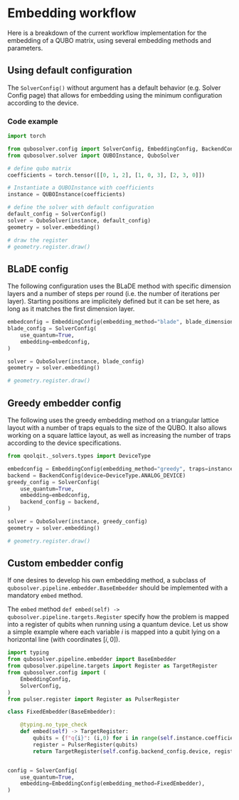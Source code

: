 # Embedding workflow

Here is a breakdown of the current workflow implementation for the embedding of a QUBO matrix, using several embedding methods and parameters.

## Using default configuration

The `SolverConfig()` without argument has a default behavior (e.g. Solver Config page) that allows for embedding using the minimum configuration according to the device.

### Code example
```python exec="on" source="material-block" html="1" session="embedding"
import torch

from qubosolver.config import SolverConfig, EmbeddingConfig, BackendConfig
from qubosolver.solver import QUBOInstance, QuboSolver

# define qubo matrix
coefficients = torch.tensor([[0, 1, 2], [1, 0, 3], [2, 3, 0]])

# Instantiate a QUBOInstance with coefficients
instance = QUBOInstance(coefficients)

# define the solver with default configuration
default_config = SolverConfig()
solver = QuboSolver(instance, default_config)
geometry = solver.embedding()

# draw the register
# geometry.register.draw()
```

## BLaDE config
The following configuration uses the BLaDE method with specific dimension layers and a number of steps per round (i.e. the number of iterations per layer). Starting positions are implicitely defined but it can be set here, as long as it matches the first dimension layer.

```python exec="on" source="material-block" html="1" session="embedding"
embedconfig = EmbeddingConfig(embedding_method="blade", blade_dimensions=[5, 4, 3, 2], blade_steps_per_round=300)
blade_config = SolverConfig(
    use_quantum=True,
    embedding=embedconfig,
)

solver = QuboSolver(instance, blade_config)
geometry = solver.embedding()

# geometry.register.draw()
```

## Greedy embedder config
The following uses the greedy embedding method on a triangular lattice layout with a number of traps equals to the size of the QUBO. It also allows working on a square lattice layout, as well as increasing the number of traps according to the device specifications.

```python exec="on" source="material-block" html="1" session="embedding"
from qoolqit._solvers.types import DeviceType

embedconfig = EmbeddingConfig(embedding_method="greedy", traps=instance.size, layout_greedy_embedder="triangular",)
backend = BackendConfig(device=DeviceType.ANALOG_DEVICE)
greedy_config = SolverConfig(
    use_quantum=True,
    embedding=embedconfig,
    backend_config = backend,
)

solver = QuboSolver(instance, greedy_config)
geometry = solver.embedding()

# geometry.register.draw()
```

## Custom embedder config
If one desires to develop his own embedding method, a subclass of `qubosolver.pipeline.embedder.BaseEmbedder` should be implemented with a mandatory `embed` method.

The `embed` method `def embed(self) -> qubosolver.pipeline.targets.Register` specify how the problem is mapped into a register of qubits when running using a quantum device. Let us show a simple example where each variable $i$ is mapped into a qubit lying on a horizontal line (with coordinates $[i, 0]$).

```python exec="on" source="material-block" html="1" session="embedding"
import typing
from qubosolver.pipeline.embedder import BaseEmbedder
from qubosolver.pipeline.targets import Register as TargetRegister
from qubosolver.config import (
    EmbeddingConfig,
    SolverConfig,
)
from pulser.register import Register as PulserRegister

class FixedEmbedder(BaseEmbedder):

    @typing.no_type_check
    def embed(self) -> TargetRegister:
        qubits = {f"q{i}": (i,0) for i in range(self.instance.coefficients.shape[0])}
        register = PulserRegister(qubits)
        return TargetRegister(self.config.backend_config.device, register)


config = SolverConfig(
    use_quantum=True,
    embedding=EmbeddingConfig(embedding_method=FixedEmbedder),
)
```
